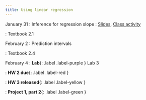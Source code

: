 ```yaml
---
title: Using linear regression
---
```


January 31
: Inference for regression slope
  : [Slides](https://sta112-s22.github.io/slides/lecture_9.html), [Class activity](https://sta112-s22.github.io/class_activities/ca_lecture_9.html)
  
: Textbook 2.1

February 2
: Prediction intervals
  
: Textbook 2.4

February 4
: **Lab**{: .label .label-purple } Lab 3 

: **HW 2 due**{: .label .label-red }

: **HW 3 released**{: .label .label-yellow }

: **Project 1, part 2**{: .label .label-green }
